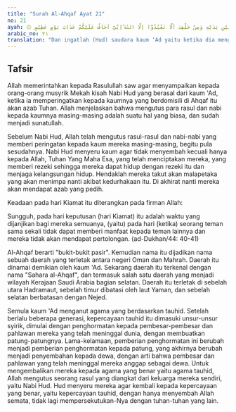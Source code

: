 ```yaml
---
title: "Surah Al-Ahqaf Ayat 21"
no: 21
ayah: ۞ وَاذْكُرْ اَخَا عَادٍۗ اِذْ اَنْذَرَ قَوْمَهٗ بِالْاَحْقَافِ وَقَدْ خَلَتِ النُّذُرُ مِنْۢ بَيْنِ يَدَيْهِ وَمِنْ خَلْفِهٖٓ اَلَّا تَعْبُدُوْٓا اِلَّا اللّٰهَ ۗاِنِّيْٓ اَخَافُ عَلَيْكُمْ عَذَابَ يَوْمٍ عَظِيْمٍ 
arabic_no: ٢١
translation: "Dan ingatlah (Hud) saudara kaum ‘Ad yaitu ketika dia mengingatkan kaumnya tentang bukit-bukit pasir dan sesungguhnya telah berlalu beberapa orang pemberi peringatan sebelumnya dan setelahnya (dengan berkata), “Janganlah kamu menyembah selain Allah, aku sungguh khawatir nanti kamu ditimpa azab pada hari yang besar.”"
---
```


## Tafsir

Allah memerintahkan kepada Rasulullah saw agar menyampaikan kepada orang-orang musyrik Mekah kisah Nabi Hud yang berasal dari kaum 'Ad, ketika ia memperingatkan kepada kaumnya yang berdomisili di Ahqaf itu akan azab Tuhan. Allah menjelaskan bahwa mengutus para rasul dan nabi kepada kaumnya masing-masing adalah suatu hal yang biasa, dan sudah menjadi sunatullah.

Sebelum Nabi Hud, Allah telah mengutus rasul-rasul dan nabi-nabi yang memberi peringatan kepada kaum mereka masing-masing, begitu pula sesudahnya. Nabi Hud menyeru kaum agar tidak menyembah kecuali hanya kepada Allah, Tuhan Yang Maha Esa, yang telah menciptakan mereka, yang memberi rezeki sehingga mereka dapat hidup dengan rezeki itu dan menjaga kelangsungan hidup. Hendaklah mereka takut akan malapetaka yang akan menimpa nanti akibat kedurhakaan itu. Di akhirat nanti mereka akan mendapat azab yang pedih.

Keadaan pada hari Kiamat itu diterangkan pada firman Allah:

Sungguh, pada hari keputusan (hari Kiamat) itu adalah waktu yang dijanjikan bagi mereka semuanya, (yaitu) pada hari (ketika) seorang teman sama sekali tidak dapat memberi manfaat kepada teman lainnya dan mereka tidak akan mendapat pertolongan. (ad-Dukhan/44: 40-41)

Al-Ahqaf berarti "bukit-bukit pasir". Kemudian nama itu dijadikan nama sebuah daerah yang terletak antara negeri Oman dan Mahrah. Daerah itu dinamai demikian oleh kaum 'Ad. Sekarang daerah itu terkenal dengan nama "Sahara al-Ahqaf", dan termasuk salah satu daerah yang menjadi wilayah Kerajaan Saudi Arabia bagian selatan. Daerah itu terletak di sebelah utara Hadramaut, sebelah timur dibatasi oleh laut Yaman, dan sebelah selatan berbatasan dengan Nejed.

Semula kaum 'Ad menganut agama yang berdasarkan tauhid. Setelah berlalu beberapa generasi, kepercayaan tauhid itu dimasuki unsur-unsur syirik, dimulai dengan penghormatan kepada pembesar-pembesar dan pahlawan mereka yang telah meninggal dunia, dengan membuatkan patung-patungnya. Lama-kelamaan, pemberian penghormatan ini berubah menjadi pemberian penghormatan kepada patung, yang akhirnya berubah menjadi penyembahan kepada dewa, dengan arti bahwa pembesar dan pahlawan yang telah meninggal mereka anggap sebagai dewa. Untuk mengembalikan mereka kepada agama yang benar yaitu agama tauhid, Allah mengutus seorang rasul yang diangkat dari keluarga mereka sendiri, yaitu Nabi Hud. Hud menyeru mereka agar kembali kepada kepercayaan yang benar, yaitu kepercayaan tauhid, dengan hanya menyembah Allah semata, tidak lagi mempersekutukan-Nya dengan tuhan-tuhan yang lain.